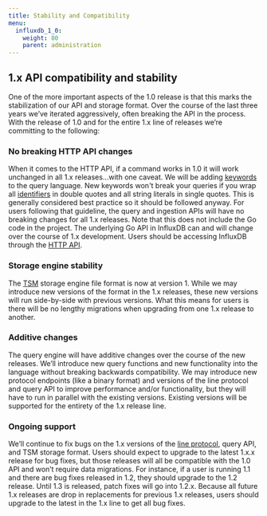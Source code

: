 ```yaml
---
title: Stability and Compatibility
menu:
  influxdb_1_0:
    weight: 80
    parent: administration
---
```


## 1.x API compatibility and stability

One of the more important aspects of the 1.0 release is that this marks the stabilization of our API and storage format. Over the course of the last three years we’ve iterated aggressively, often breaking the API in the process. With the release of 1.0 and for the entire 1.x line of releases we’re committing to the following:

### No breaking HTTP API changes

When it comes to the HTTP API, if a command works in 1.0 it will work unchanged in all 1.x releases...with one caveat. We will be adding [keywords](/influxdb/v1.0/query_language/spec/#keywords) to the query language. New keywords won't break your queries if you wrap all [identifiers](/influxdb/v1.0/concepts/glossary/#identifier) in double quotes and all string literals in single quotes. This is generally considered best practice so it should be followed anyway. For users following that guideline, the query and ingestion APIs will have no breaking changes for all 1.x releases. Note that this does not include the Go code in the project. The underlying Go API in InfluxDB can and will change over the course of 1.x development. Users should be accessing InfluxDB through the [HTTP API](/influxdb/v1.0/tools/api/).

### Storage engine stability

The [TSM](/influxdb/v1.0/concepts/glossary/#tsm-time-structured-merge-tree) storage engine file format is now at version 1. While we may introduce new versions of the format in the 1.x releases, these new versions will run side-by-side with previous versions. What this means for users is there will be no lengthy migrations when upgrading from one 1.x release to another.

### Additive changes

The query engine will have additive changes over the course of the new releases. We’ll introduce new query functions and new functionality into the language without breaking backwards compatibility. We may introduce new protocol endpoints (like a binary format) and versions of the line protocol and query API to improve performance and/or functionality, but they will have to run in parallel with the existing versions. Existing versions will be supported for the entirety of the 1.x release line.


### Ongoing support

We’ll continue to fix bugs on the 1.x versions of the [line protocol](/influxdb/v1.0/concepts/glossary/#line-protocol), query API, and TSM storage format. Users should expect to upgrade to the latest 1.x.x release for bug fixes, but those releases will all be compatible with the 1.0 API and won’t require data migrations. For instance, if a user is running 1.1 and there are bug fixes released in 1.2, they should upgrade to the 1.2 release. Until 1.3 is released, patch fixes will go into 1.2.x. Because all future 1.x releases are drop in replacements for previous 1.x releases, users should upgrade to the latest in the 1.x line to get all bug fixes.

